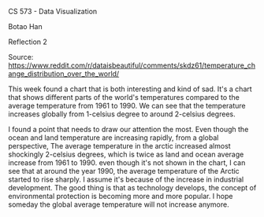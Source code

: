 CS 573 - Data Visualization

Botao Han

Reflection 2

Source: https://www.reddit.com/r/dataisbeautiful/comments/skdz61/temperature_change_distribution_over_the_world/

This week found a chart that is both interesting and kind of sad. It's a chart that shows different parts of the world's temperatures compared to the average temperature from 1961 to 1990. We can see that the temperature increases globally from 1-celsius degree to around 2-celsius degrees. 

I found a point that needs to draw our attention the most. Even though the ocean and land temperature are increasing rapidly, from a global perspective, The average temperature in the arctic increased almost shockingly 2-celsius degrees, which is twice as land and ocean average increase from 1961 to 1990. even though it's not shown in the chart, I can see that at around the year 1990, the average temperature of the Arctic started to rise sharply. I assume it's because of the increase in industrial development. The good thing is that as technology develops, the concept of environmental protection is becoming more and more popular. I hope someday the global average temperature will not increase anymore.